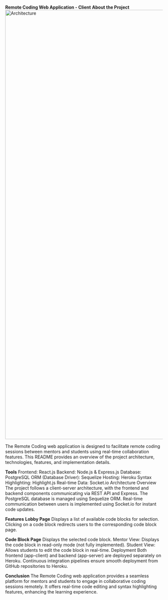 **Remote Coding Web Application - Client**
**About the Project**
<img width="1368" alt="Architecture" src="https://github.com/MichaelHoha/app-client/assets/62392060/0ad1ac3d-7ca7-4c05-bb84-32fce45dc04a">

The Remote Coding web application is designed to facilitate remote coding sessions between mentors and students using real-time collaboration features. This README provides an overview of the project architecture, technologies, features, and implementation details.

**Tools**
Frontend: React.js
Backend: Node.js & Express.js
Database: PostgreSQL
ORM (Database Driver): Sequelize
Hosting: Heroku
Syntax Highlighting: Highlight.js
Real-time Data: Socket.io
Architecture Overview
The project follows a client-server architecture, with the frontend and backend components communicating via REST API and Express. The PostgreSQL database is managed using Sequelize ORM. Real-time communication between users is implemented using Socket.io for instant code updates.

**Features**
**Lobby Page**
Displays a list of available code blocks for selection.
Clicking on a code block redirects users to the corresponding code block page.

**Code Block Page**
Displays the selected code block.
Mentor View: Displays the code block in read-only mode (not fully implemented).
Student View: Allows students to edit the code block in real-time.
Deployment
Both frontend (app-client) and backend (app-server) are deployed separately on Heroku. Continuous integration pipelines ensure smooth deployment from GitHub repositories to Heroku.

**Conclusion**
The Remote Coding web application provides a seamless platform for mentors and students to engage in collaborative coding sessions remotely. It offers real-time code editing and syntax highlighting features, enhancing the learning experience.






